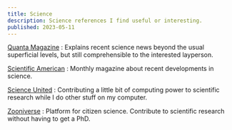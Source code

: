 ```yaml
---
title: Science
description: Science references I find useful or interesting.
published: 2023-05-11
---
```


[Quanta Magazine](https://www.quantamagazine.org/)
:   Explains recent science news beyond the usual superficial levels,
    but still comprehensible to the interested layperson.

[Scientific American](https://www.scientificamerican.com/)
:   Monthly magazine about recent developments in science.

[Science United](https://scienceunited.org/)
:   Contributing a little bit of computing power to scientific research
    while I do other stuff on my computer.

[Zooniverse](https://www.zooniverse.org/)
:   Platform for citizen science.
    Contribute to scientific research without having to get a PhD.
